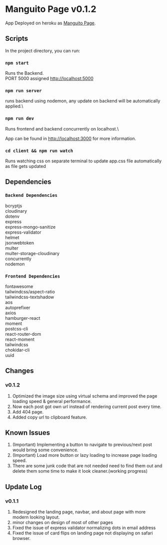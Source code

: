 # Manguito Page v0.1.2

App Deployed on heroku as [Manguito Page](https://manguitopage.herokuapp.com/).

## Scripts

In the project directory, you can run:

### `npm start`

Runs the Backend.\
PORT 5000 assigned [http://localhost:5000](http://localhost:5000)

### `npm run server`

runs backend using nodemon, any update on backend will be automatically applied.\

### `npm run dev`

Runs frontend and backend concurrently on localhost.\

App can be found in [http://localhost:3000](http://localhost:5000) for more information.

### `cd client && npm run watch`

Runs watching css on separate terminal to update app.css file automatically as file gets updated

## Dependencies

### `Backend Dependencies`

bcryptjs\
cloudinary\
dotenv\
express\
express-mongo-sanitize\
express-validator\
helmet\
jsonwebtoken\
multer\
multer-storage-cloudinary\
concurrently\
nodemon

### `Frontend Dependencies`

fontawesome\
tailwindcss/aspect-ratio\
tailwindcss-textshadow\
aos\
autoprefixer\
axios\
hamburger-react\
moment\
postcss-cli\
react-router-dom\
react-moment\
tailwindcss\
chokidar-cli\
uuid

## Changes

### v0.1.2

1. Optimized the image size using virtual schema and improved the page loading speed & general performance.
2. Now each post got own url instead of rendering current post every time.
3. Add 404 page.
4. Added copy url to clipboard feature.

## Known Issues

1. (Important) Implementing a button to navigate to previous/next post would bring some convenience.
2. (Important) Load more button or lazy loading to increase page loading speed.
3. There are some junk code that are not needed need to find them out and delete them some time to make it look cleaner.(working progress)

## Update Log

### v0.1.1

1. Redesigned the landing page, navbar, and about page with more modern looking layout.
2. minor changes on design of most of other pages
3. Fixed the issue of express validator normalizing dots in email address
4. Fixed the issue of card flips on landing page not displaying on safari browser.
